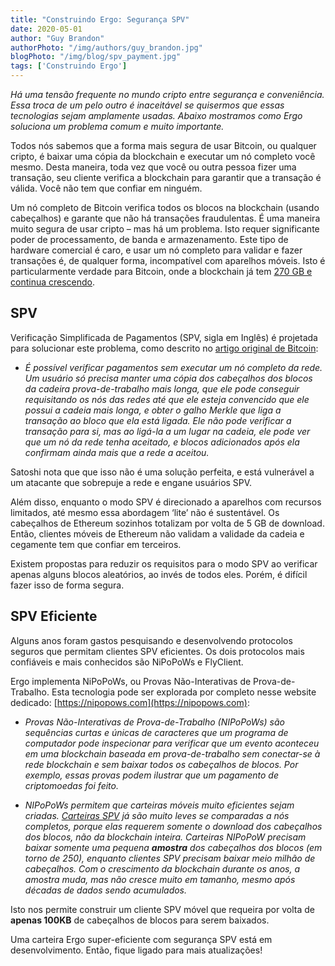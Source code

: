 ```yaml
---
title: "Construindo Ergo: Segurança SPV"
date: 2020-05-01
author: "Guy Brandon"
authorPhoto: "/img/authors/guy_brandon.jpg"
blogPhoto: "/img/blog/spv_payment.jpg"
tags: ['Construindo Ergo']
---
```


_Há uma tensão frequente no mundo cripto entre segurança e conveniência. Essa troca de um pelo outro é inaceitável se quisermos que essas tecnologias sejam amplamente usadas. Abaixo mostramos como Ergo soluciona um problema comum e muito importante._

Todos nós sabemos que a forma mais segura de usar Bitcoin, ou qualquer cripto, é baixar uma cópia da blockchain e executar um nó completo você mesmo. Desta maneira, toda vez que você ou outra pessoa fizer uma transação, seu cliente verifica a blockchain para garantir que a transação é válida. Você não tem que confiar em ninguém.

Um nó completo de Bitcoin verifica todos os blocos na blockchain (usando cabeçalhos) e garante que não há transações fraudulentas. É uma maneira muito segura de usar cripto – mas há um problema. Isto requer significante poder de processamento, de banda e armazenamento. Este tipo de hardware comercial é caro, e usar um nó completo para validar e fazer transações é, de qualquer forma, incompatível com aparelhos móveis. Isto é particularmente verdade para Bitcoin, onde a blockchain já tem [270 GB e continua crescendo](https://www.blockchain.com/charts/blocks-size).

## SPV

Verificação Simplificada de Pagamentos (SPV, sigla em Inglês) é projetada para solucionar este problema, como descrito no [artigo original de Bitcoin](https://bitcoin.org/bitcoin.pdf):

- _É possível verificar pagamentos sem executar um nó completo da rede. Um usuário só precisa manter uma cópia dos cabeçalhos dos blocos da cadeira prova-de-trabalho mais longa, que ele pode conseguir requisitando os nós das redes até que ele esteja convencido que ele possui a cadeia mais longa, e obter o galho Merkle que liga a transação ao bloco que ela está ligada. Ele não pode verificar a transação para si, mas ao ligá-la a um lugar na cadeia, ele pode ver que um nó da rede tenha aceitado, e blocos adicionados após ela confirmam ainda mais que a rede a aceitou._
 
Satoshi nota que que isso não é uma solução perfeita, e está vulnerável a um atacante que sobrepuje a rede e engane usuários SPV.

Além disso, enquanto o modo SPV é direcionado a aparelhos com recursos limitados, até mesmo essa abordagem ‘lite’ não é sustentável. Os cabeçalhos de Ethereum sozinhos totalizam por volta de 5 GB de download. Então, clientes móveis de Ethereum não validam a validade da cadeia e cegamente tem que confiar em terceiros.

Existem propostas para reduzir os requisitos para o modo SPV ao verificar apenas alguns blocos aleatórios, ao invés de todos eles. Porém, é difícil fazer isso de forma segura. 

## SPV Eficiente

Alguns anos foram gastos pesquisando e desenvolvendo protocolos seguros que permitam clientes SPV eficientes. Os dois protocolos mais confiáveis e mais conhecidos são NiPoPoWs e FlyClient.

Ergo implementa NiPoPoWs, ou Provas Não-Interativas de Prova-de-Trabalho. Esta tecnologia pode ser explorada por completo nesse website dedicado: [https://nipopows.com](https://nipopows.com):

- _Provas Não-Interativas de Prova-de-Trabalho (NIPoPoWs) são sequências curtas e únicas de caracteres que um programa de computador pode inspecionar para verificar que um evento aconteceu em uma blockchain baseada em prova-de-trabalho sem conectar-se à rede blockchain e sem baixar todos os cabeçalhos de blocos. Por exemplo, essas provas podem ilustrar que um pagamento de criptomoedas foi feito._

- _NIPoPoWs permitem que carteiras móveis muito eficientes sejam criadas. [Carteiras SPV](https://bitcoin.org/en/developer-guide#simplified-payment-verification-spv) já são muito leves se comparadas a nós completos, porque elas requerem somente o download dos cabeçalhos dos blocos, não da blockchain inteira. Carteiras NIPoPoW  precisam baixar somente uma pequena ***amostra*** dos cabeçalhos dos blocos (em torno de 250), enquanto clientes SPV precisam baixar meio milhão de cabeçalhos. Com o crescimento da blockchain durante os anos, a amostra muda, mas não cresce muito em tamanho, mesmo após décadas de dados sendo acumulados._

Isto nos permite construir um cliente SPV móvel que requeira por volta de __apenas 100KB__ de cabeçalhos de blocos para serem baixados.

Uma carteira Ergo super-eficiente com segurança SPV está em desenvolvimento. Então, fique ligado para mais atualizações!
